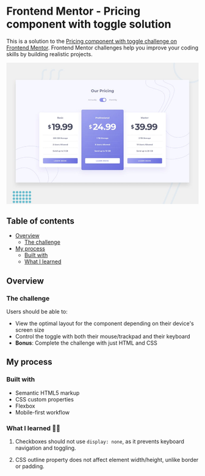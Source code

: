 # Frontend Mentor - Pricing component with toggle solution

This is a solution to the [Pricing component with toggle challenge on Frontend Mentor](https://www.frontendmentor.io/challenges/pricing-component-with-toggle-8vPwRMIC). Frontend Mentor challenges help you improve your coding skills by building realistic projects. 

![Design preview for the Pricing component with toggle coding challenge](./design/desktop-preview.jpg)

## Table of contents

- [Overview](#overview)
  - [The challenge](#the-challenge)
- [My process](#my-process)
  - [Built with](#built-with)
  - [What I learned](#what-i-learned)

## Overview

### The challenge

Users should be able to:

- View the optimal layout for the component depending on their device's screen size
- Control the toggle with both their mouse/trackpad and their keyboard
- **Bonus**: Complete the challenge with just HTML and CSS

## My process

### Built with

- Semantic HTML5 markup
- CSS custom properties
- Flexbox
- Mobile-first workflow

### What I learned 🧗‍♀️

1. Checkboxes should not use `display: none`, as it prevents keyboard navigation and toggling.

2. CSS outline property does not affect element width/height, unlike border or padding.